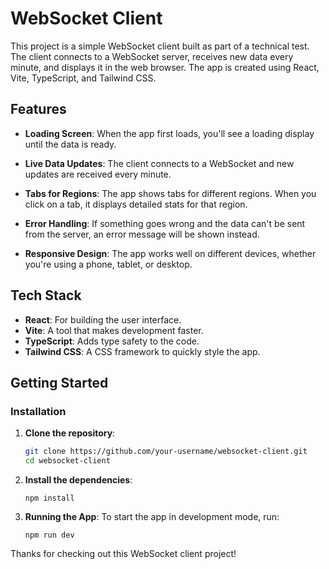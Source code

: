# WebSocket Client

This project is a simple WebSocket client built as part of a technical test. The client connects to a WebSocket server, receives new data every minute, and displays it in the web browser. The app is created using React, Vite, TypeScript, and Tailwind CSS.

## Features

- **Loading Screen**: When the app first loads, you'll see a loading display until the data is ready.
- **Live Data Updates**: The client connects to a WebSocket and new updates are received every minute.

- **Tabs for Regions**: The app shows tabs for different regions. When you click on a tab, it displays detailed stats for that region.

- **Error Handling**: If something goes wrong and the data can't be sent from the server, an error message will be shown instead.

- **Responsive Design**: The app works well on different devices, whether you're using a phone, tablet, or desktop.

## Tech Stack

- **React**: For building the user interface.
- **Vite**: A tool that makes development faster.
- **TypeScript**: Adds type safety to the code.
- **Tailwind CSS**: A CSS framework to quickly style the app.

## Getting Started

### Installation

1. **Clone the repository**:

   ```bash
   git clone https://github.com/your-username/websocket-client.git
   cd websocket-client

   ```

2. **Install the dependencies**:
   ```
   npm install

   ```
3. **Running the App**:
   To start the app in development mode, run:
   ```
   npm run dev

Thanks for checking out this WebSocket client project!
